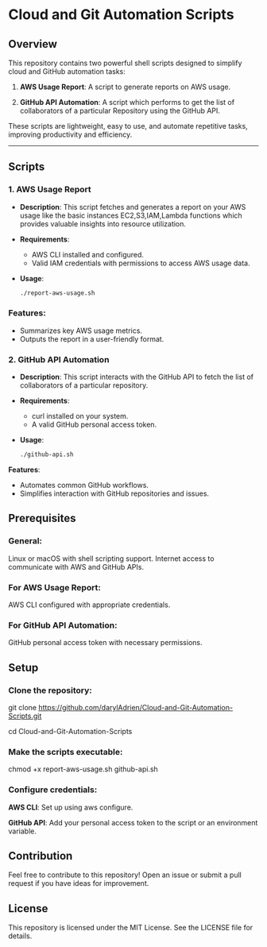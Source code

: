 # Cloud and Git Automation Scripts

## Overview
This repository contains two powerful shell scripts designed to simplify cloud and GitHub automation tasks:
1. **AWS Usage Report**: A script to generate reports on AWS usage.
   
2. **GitHub API Automation**: A script which performs to get the list of collaborators of a particular Repository  using the GitHub API.

These scripts are lightweight, easy to use, and automate repetitive tasks, improving productivity and efficiency.

---

## Scripts

### 1. AWS Usage Report

- **Description**: This script fetches and generates a report on your AWS usage like the basic instances EC2,S3,IAM,Lambda functions which provides valuable insights into resource utilization.
  
- **Requirements**:
  - AWS CLI installed and configured.
  - Valid IAM credentials with permissions to access AWS usage data.
    
- **Usage**:
  ```bash
  ./report-aws-usage.sh

### Features:
- Summarizes key AWS usage metrics.
- Outputs the report in a user-friendly format.



### 2. GitHub API Automation

- **Description**: This script interacts with the GitHub API to fetch the list of collaborators of a particular repository.
  
- **Requirements**:
    - curl installed on your system.
    - A valid GitHub personal access token.
 
- **Usage**:
  ```bash
  ./github-api.sh


**Features**:
- Automates common GitHub workflows.
- Simplifies interaction with GitHub repositories and issues.



## Prerequisites

### General:

  Linux or macOS with shell scripting support.
  Internet access to communicate with AWS and GitHub APIs.
  
### For AWS Usage Report:

  AWS CLI configured with appropriate credentials.
  
### For GitHub API Automation:

GitHub personal access token with necessary permissions.


## Setup
### Clone the repository:

git clone https://github.com/darylAdrien/Cloud-and-Git-Automation-Scripts.git

cd Cloud-and-Git-Automation-Scripts

### Make the scripts executable:

chmod +x report-aws-usage.sh github-api.sh

### Configure credentials:

**AWS CLI**: Set up using aws configure.

**GitHub API**: Add your personal access token to the script or an environment variable.



## Contribution

Feel free to contribute to this repository! Open an issue or submit a pull request if you have ideas for improvement.

## License

This repository is licensed under the MIT License. See the LICENSE file for details.




